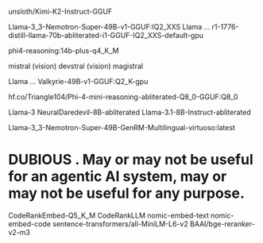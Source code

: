 
unsloth/Kimi-K2-Instruct-GGUF


Llama-3_3-Nemotron-Super-49B-v1-GGUF:IQ2_XXS
Llama ... r1-1776-distill-llama-70b-abliterated-i1-GGUF-IQ2_XXS-default-gpu

phi4-reasoning:14b-plus-q4_K_M

mistral (vision)
devstral (vision)
magistral


Llama ... Valkyrie-49B-v1-GGUF:Q2_K-gpu

hf.co/Triangle104/Phi-4-mini-reasoning-abliterated-Q8_0-GGUF:Q8_0

Llama-3 NeuralDaredevil-8B-abliterated
Llama-3.1-8B-Instruct-abliterated

Llama-3_3-Nemotron-Super-49B-GenRM-Multilingual-virtuoso:latest



# DUBIOUS . May or may not be useful for an agentic AI system, may or may not be useful for any purpose.

CodeRankEmbed-Q5_K_M
CodeRankLLM
nomic-embed-text
nomic-embed-code
sentence-transformers/all-MiniLM-L6-v2
BAAI/bge-reranker-v2-m3
